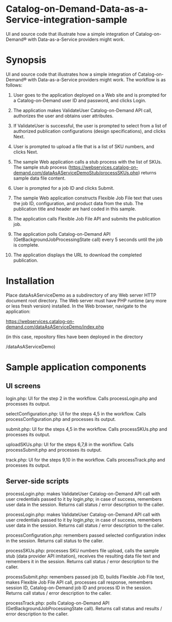# Catalog-on-Demand-Data-as-a-Service-integration-sample
UI and source code that illustrate how a simple integration of Catalog-on-Demand® with Data-as-a-Service providers might work.

# Synopsis

UI and source code that illustrates how a simple integration of Catalog-on-Demand® with Data-as-a-Service providers might work. The workflow is as follows:

1. User goes to the application deployed on a Web site and is prompted for a Catalog-on-Demand user ID and password, and clicks Login. 

2. The application makes ValidateUser Catalog-on-Demand API call, authorizes the user and obtains user attributes.

3. If ValidateUser is successful, the user is prompted to select from a list of authorized publication configurations (design specifications), and clicks Next.

4. User is prompted to upload a file that is a list of SKU numbers, and clicks Next.

5. The sample Web application calls a stub process with the list of SKUs. The sample stub process (https://webservices.catalog-on-demand.com/dataAsAServiceDemoStub/processSKUs.php) returns sample data file content.

6. User is prompted for a job ID and clicks Submit.

7. The sample Web application constructs Flexible Job File text that uses the job ID, configuration, and product data from the stub. The publication title and header are hard coded in this sample.

8. The application calls Flexible Job File API and submits the publication job. 

9. The application polls Catalog-on-Demand API (GetBackgroundJobProcessingState call) every 5 seconds until the job is complete. 

10. The application displays the URL to download the completed publication.

# Installation

Place dataAsAServiceDemo as a subdirectory of any Web server HTTP document root directory. The Web server must have PHP runtime (any more or less fresh version) installed. In the Web browser, navigate to the application: 

https://webservices.catalog-on-demand.com/dataAsAServiceDemo/index.php

(in this case, repository files have been deployed in the directory

/dataAsAServiceDemo)

# Sample application components

## UI screens

login.php: UI for the step 2 in the workflow. Calls processLogin.php and processes its output.

selectConfiguration.php: UI for the steps 4,5 in the workflow. Calls processConfiguration.php and processes its output.

submit.php: UI for the steps 4,5 in the workflow. Calls processSKUs.php and processes its output.

uploadSKUs.php: UI for the steps 6,7,8 in the workflow. Calls processSubmit.php and processes its output.

track.php: UI for the steps 9,10 in the workflow. Calls processTrack.php and processes its output.

## Server-side scripts

processLogin.php: makes ValidateUser Catalog-on-Demand API call with user credentials passed to it by login,php; in case of success, remembers user data in the session. Returns call status / error description to the caller.

processLogin.php: makes ValidateUser Catalog-on-Demand API call with user credentials passed to it by login,php; in case of success, remembers user data in the session. Returns call status / error description to the caller.

processConfiguration.php: remembers passed selected configuration index in the session. Returns call status to the caller.

processSKUs.php: processes SKU numbers file upload, calls the sample stub (data provider API imitation), receives the resulting data file text and remembers it in the session. Returns call status / error description to the caller.

processSubmit.php: remembers passed job ID, builds Flexible Job File text, makes Flexible Job File API call, processes call response, remembers session ID, Catalog-on-Demand job ID and process ID in the session. Returns call status / error description to the caller.

processTrack.php: polls Catalog-on-Demand API (GetBackgroundJobProcessingState call). Returns call status and results / error description to the caller.
